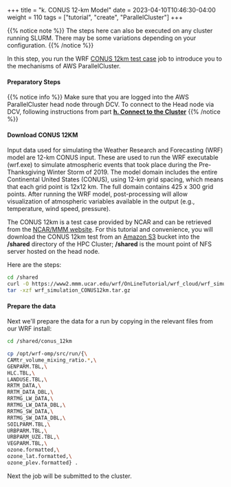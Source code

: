 +++
title = "k. CONUS 12-km Model"
date = 2023-04-10T10:46:30-04:00
weight = 110
tags = ["tutorial", "create", "ParallelCluster"]
+++

{{% notice note %}}
The steps here can also be executed on any cluster running SLURM. There may be some variations depending on your configuration.
{{% /notice %}}

In this step, you run the WRF [CONUS 12km test case](https://www2.mmm.ucar.edu/wrf/users/benchmark/benchdata_v422.html) job to introduce you to the mechanisms of AWS ParallelCluster.

#### Preparatory Steps

{{% notice info %}}
Make sure that you are logged into the AWS ParallelCluster head node through DCV. To connect to the Head node via DCV, following instructions from part **[h. Connect to the Cluster](/03-hpc-aws-parallelcluster-workshop/08-connect-cluster.html#dcv-connect)**
{{% /notice %}}

#### Download CONUS 12KM
Input data used for simulating the Weather Research and Forecasting (WRF) model are 12-km CONUS input.
These are used to run the WRF executable (wrf.exe) to simulate atmospheric events that took place during the Pre-Thanksgiving Winter Storm of 2019.
The model domain includes the entire Continental United States (CONUS), using 12-km grid spacing, which means that each grid point is 12x12 km.
The full domain contains 425 x 300 grid points. After running the WRF model, post-processing will allow visualization of atmospheric variables available in the output (e.g., temperature, wind speed, pressure). 

The CONUS 12km is a test case provided by NCAR and can be retrieved from the [NCAR/MMM website](https://www2.mmm.ucar.edu/wrf/users/). For this tutorial and convenience, you will download the CONUS 12km test from an [Amazon S3](https://aws.amazon.com/s3/) bucket into the **/shared** directory of the HPC Cluster; **/shared** is the mount point of NFS server hosted on the head node.


Here are the steps:

```bash
cd /shared
curl -O https://www2.mmm.ucar.edu/wrf/OnLineTutorial/wrf_cloud/wrf_simulation_CONUS12km.tar.gz
tar -xzf wrf_simulation_CONUS12km.tar.gz
```

#### Prepare the data
Next we'll prepare the data for a run by copying in the relevant files from our WRF install:

```bash
cd /shared/conus_12km

cp /opt/wrf-omp/src/run/{\
CAMtr_volume_mixing_ratio.*,\
GENPARM.TBL,\
HLC.TBL,\
LANDUSE.TBL,\
RRTM_DATA,\
RRTM_DATA_DBL,\
RRTMG_LW_DATA,\
RRTMG_LW_DATA_DBL,\
RRTMG_SW_DATA,\
RRTMG_SW_DATA_DBL,\
SOILPARM.TBL,\
URBPARM.TBL,\
URBPARM_UZE.TBL,\
VEGPARM.TBL,\
ozone.formatted,\
ozone_lat.formatted,\
ozone_plev.formatted} .
```

Next the job will be submitted to the cluster.